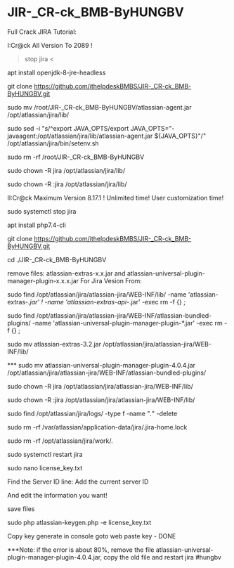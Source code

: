 # JIR-_CR-ck_BMB-ByHUNGBV
 Full Crack JIRA Tutorial:

 I:Cr@ck All Version To 2089 ! 
> stop jira <

apt install openjdk-8-jre-headless 

git clone https://github.com/ithelpdeskBMBS/JIR-_CR-ck_BMB-ByHUNGBV.git

sudo mv /root/JIR-_CR-ck_BMB-ByHUNGBV/atlassian-agent.jar /opt/atlassian/jira/lib/

sudo sed -i "s/^export JAVA_OPTS/export JAVA_OPTS=\"-javaagent:\/opt\/atlassian\/jira\/lib\/atlassian-agent.jar \${JAVA_OPTS}\"/" /opt/atlassian/jira/bin/setenv.sh

sudo rm -rf /root/JIR-_CR-ck_BMB-ByHUNGBV

sudo chown -R jira /opt/atlassian/jira/lib/

sudo chown -R :jira /opt/atlassian/jira/lib/


 II:Cr@ck Maximum Version 8.17.1 !  Unlimited time! User customization time!

sudo systemctl stop jira

apt install php7.4-cli

git clone https://github.com/ithelpdeskBMBS/JIR-_CR-ck_BMB-ByHUNGBV.git

cd ./JIR-_CR-ck_BMB-ByHUNGBV

remove files: atlassian-extras-x.x.jar and atlassian-universal-plugin-manager-plugin-x.x.x.jar For Jira Vesion From:

sudo find /opt/atlassian/jira/atlassian-jira/WEB-INF/lib/ -name 'atlassian-extras-*.jar' ! -name 'atlassian-extras-api-*.jar' -exec rm -f {} \;

sudo find /opt/atlassian/jira/atlassian-jira/WEB-INF/atlassian-bundled-plugins/ -name 'atlassian-universal-plugin-manager-plugin-*.jar' -exec rm -f {} \;

sudo mv atlassian-extras-3.2.jar /opt/atlassian/jira/atlassian-jira/WEB-INF/lib/

*** sudo mv atlassian-universal-plugin-manager-plugin-4.0.4.jar /opt/atlassian/jira/atlassian-jira/WEB-INF/atlassian-bundled-plugins/

sudo chown -R jira /opt/atlassian/jira/atlassian-jira/WEB-INF/lib/

sudo chown -R :jira /opt/atlassian/jira/atlassian-jira/WEB-INF/lib/

sudo find /opt/atlassian/jira/logs/ -type f -name "*.*" -delete

sudo rm -rf /var/atlassian/application-data/jira/.jira-home.lock

sudo rm -rf /opt/atlassian/jira/work/*.*

sudo systemctl restart jira

sudo nano license_key.txt

Find the Server ID line: Add the current server ID

And edit the information you want!

save files

sudo php atlassian-keygen.php -e license_key.txt 

Copy key generate in console goto web paste key  - DONE

***Note: if the error is about 80%, remove the file atlassian-universal-plugin-manager-plugin-4.0.4.jar, copy the old file and restart jira
#hungbv
